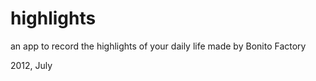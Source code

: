 highlights
==========

an app to record the highlights of your daily life made by Bonito Factory

2012, July